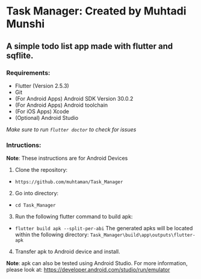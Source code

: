 # **Task Manager: Created by Muhtadi Munshi**
## A simple todo list app made with flutter and sqflite.

### Requirements:
- Flutter (Version 2.5.3)
- Git
- (For Android Apps) Android SDK Version 30.0.2
- (For Android Apps) Android toolchain
- (For iOS Apps) Xcode
- (Optional) Android Studio


_Make sure to run `flutter doctor` to check for issues_

### Intructions:
**Note**: These instructions are for Android Devices

1. Clone the repository:
  - `https://github.com/muhtaman/Task_Manager`
2. Go into directory: 
  - `cd Task_Manager`
3. Run the following flutter command to build apk: 
  - `flutter build apk --split-per-abi`
   The generated apks will be located within the following directory: `Task_Manager\build\app\outputs\flutter-apk` 
4. Transfer apk to Android device and install.

**Note**: apk can also be tested using Android Studio. For more information, please look at: https://developer.android.com/studio/run/emulator

